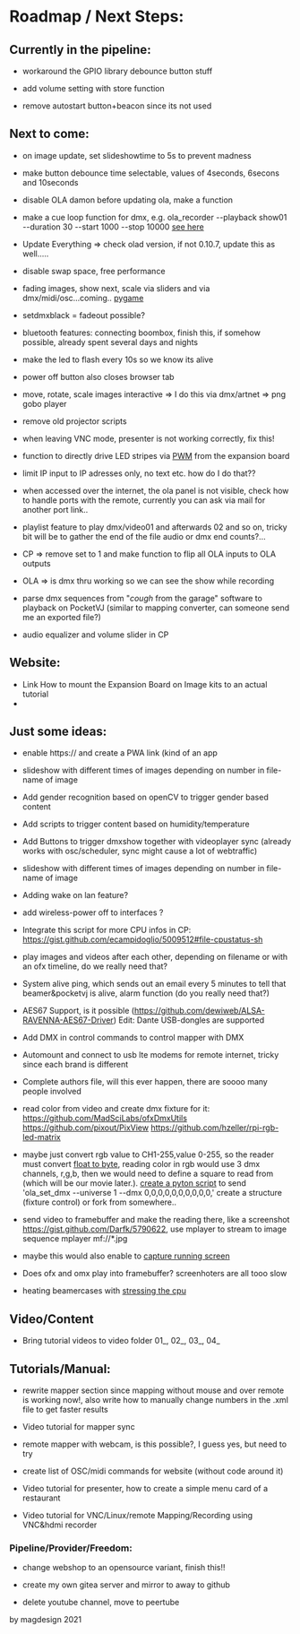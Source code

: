 # **Roadmap / Next Steps:** 

## Currently in the pipeline: 
<p/>

- workaround the GPIO library debounce button stuff<p/>
- add volume setting with store function<p/>
- remove autostart button+beacon since its not used<p/>

<p/>

## Next to come:
- on image update, set slideshowtime to 5s to prevent madness <p/>
- make button debounce time selectable, values of 4seconds, 6secons and 10seconds <p/>
- disable OLA damon before updating ola, make a function<p/>
- make a cue loop function for dmx, e.g. ola_recorder --playback show01 --duration 30 --start 1000 --stop 10000 [see here](https://docs.openlighting.org/ola/man/man1/ola_recorder.1.html?__cf_chl_managed_tk__=pmd_uykauhsGehEgHY7kTiCowqZB00Kn7FrmfgCjXOfF_J0-1635233352-0-gqNtZGzNAxCjcnBszQh9)<p/>
- Update Everything => check olad version, if not 0.10.7, update this as well..... <p/>
- disable swap space, free performance <p/>
- fading images, show next, scale via sliders and via dmx/midi/osc...coming.. [pygame](https://www.taskboy.com/blog/A_simple_image_viewer_with_pygame.html)<p/>
- setdmxblack = fadeout possible? <p/>
- bluetooth features: connecting boombox, finish this, if somehow possible, already spent several days and nights <p/>
- make the led to flash every 10s so we know its alive<p/>
- power off button also closes browser tab<p/>

- move, rotate, scale images interactive => I do this via dmx/artnet => png gobo player<p/>
- remove old projector scripts <p/>
- when leaving VNC mode, presenter is not working correctly, fix this! <p/>
- function to directly drive LED stripes via [PWM](https://tutorials-raspberrypi.com/connect-control-raspberry-pi-ws2812-rgb-led-strips/) from the expansion board <p/>
- limit IP input to IP adresses only, no text etc. how do I do that??  <p/>
- when accessed over the internet, the ola panel is not visible, check how to handle ports with the remote, currently you can ask via mail for another port link..   <p/>
- playlist feature to play dmx/video01 and afterwards 02 and so on, tricky bit will be to gather the end of the file audio or dmx end counts?...   <p/>
- CP => remove set to 1 and make function to flip all OLA inputs to OLA outputs  <p/>
- OLA => is dmx thru working so we can see the show while recording<p/>
- parse dmx sequences from "*cough* from the garage" software to playback on PocketVJ (similar to mapping converter, can someone send me an exported file?)<p/>
- audio equalizer and volume slider in CP<p/>

## Website:

- Link How to mount the Expansion Board on Image kits to an actual tutorial
- 


## Just some ideas:

- enable https:// and create a PWA link (kind of an app<p/>
- slideshow with different times of images depending on number in file-name of image  <p/>
- Add gender recognition based on openCV to trigger gender based content <p/>
- Add scripts to trigger content based on humidity/temperature <p/>
- Add Buttons to trigger dmxshow together with videoplayer sync (already works with osc/scheduler, sync might cause a lot of webtraffic) <p/>
- slideshow with different times of images depending on number in file-name of image  <p/>
- Adding wake on lan feature? <p/>
- add wireless-power off to interfaces ? <p/>
- Integrate this script for more CPU infos in CP: https://gist.github.com/ecampidoglio/5009512#file-cpustatus-sh <p/>
- play images and videos after each other, depending on filename or with an ofx timeline, do we really need that?  <p/>
- System alive ping, which sends out an email every 5 minutes to tell that beamer&pocketvj is alive, alarm function (do you really need that?) <p/>
- AES67 Support, is it possible (https://github.com/dewiweb/ALSA-RAVENNA-AES67-Driver) Edit: Dante USB-dongles are supported <p/>
- Add DMX in control commands to control mapper with DMX <p/>
- Automount and connect to usb lte modems for remote internet, tricky since each brand is different<p/>
- Complete authors file, will this ever happen, there are soooo many people involved<p/>
- read color from video and create dmx fixture for it: https://github.com/MadSciLabs/ofxDmxUtils  https://github.com/pixout/PixView https://github.com/hzeller/rpi-rgb-led-matrix <p/>
- maybe just convert rgb value to CH1-255,value 0-255, so the reader must convert [float to byte](https://stackoverflow.com/questions/1914115/converting-color-value-from-float-0-1-to-byte-0-255/46575472), reading color in rgb would use 3 dmx channels, r,g,b, then we would need to define a square to read from (which will be our movie later.).
	[create a pyton script](https://www.openlighting.org/ola/developer-documentation/python-api/) to send 'ola_set_dmx --universe 1 --dmx 0,0,0,0,0,0,0,0,0,0,' create a structure (fixture control) or fork from somewhere..<p/>
- send video to framebuffer and make the reading there, like a screenshot https://gist.github.com/Darfk/5790622, use mplayer to stream to image sequence mplayer mf://*.jpg<p/>
- maybe this would also enable to [capture running screen](https://github.com/BoboTiG/python-mss)<p/>
- Does ofx and omx play into framebuffer? screenhoters are all tooo slow<p/>

- heating beamercases with [stressing the cpu](https://raw.githubusercontent.com/ssvb/cpuburn-arm/master/cpuburn-a53.S)<p/>

## **Video/Content** ##

- Bring tutorial videos to video folder 01_, 02_, 03_, 04_  <p/>


## **Tutorials/Manual:**

- rewrite mapper section since mapping without mouse and over remote is working now!, also write how to manually change numbers in the .xml file to get faster results<p/>
- Video tutorial for mapper sync<p/>
- remote mapper with webcam, is this possible?, I guess yes, but need to try<p/>
- create list of OSC/midi commands for website (without code around it)<p/>
- Video tutorial for presenter, how to create a simple menu card of a restaurant<p/>
- Video tutorial for VNC/Linux/remote Mapping/Recording using VNC&hdmi recorder<p/>

### **Pipeline/Provider/Freedom:**

- change webshop to an opensource variant, finish this!! <p/>
- create my own gitea server and mirror to away to github<p/>
- delete youtube channel, move to peertube<p/>





by magdesign 2021

